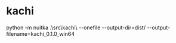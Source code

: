 # kachi

python -m nuitka .\src\kachi\ --onefile --output-dir=dist/ --output-filename=kachi_0.1.0_win64
